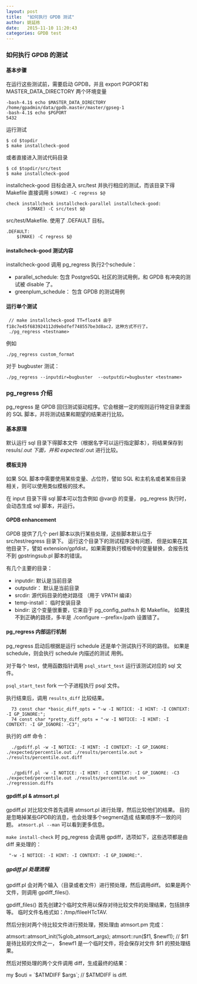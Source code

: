 ```yaml
---
layout: post
title:  "如何执行 GPDB 测试"
author: 姚延栋
date:   2015-11-10 11:20:43
categories: GPDB test
---
```


### 如何执行 GPDB 的测试

#### 基本步骤

在运行这些测试前，需要启动 GPDB，并且 export PGPORT和MASTER_DATA_DIRECTORY 两个环境变量

    -bash-4.1$ echo $MASTER_DATA_DIRECTORY
    /home/gpadmin/data/gpdb.master/master/gpseg-1
    -bash-4.1$ echo $PGPORT
    5432

运行测试

    $ cd $topdir
    $ make installcheck-good

或者直接进入测试代码目录

    $ cd $topdir/src/test
    $ make installcheck-good

installcheck-good 目标会进入 src/test 并执行相应的测试，而该目录下得 Makefile 直接调用 `$(MAKE) -C regress $@`

    check installcheck installcheck-parallel installcheck-good:
            $(MAKE) -C src/test $@

src/test/Makefile. 使用了 .DEFAULT 目标。

    .DEFAULT:
    	$(MAKE) -C regress $@

#### installcheck-good 测试内容

installcheck-good 调用 pg_regress 执行2个schedule：

* parallel_schedule: 包含 PostgreSQL 社区的测试用例，和 GPDB 有冲突的测试被 disable 了。
* greenplum_schedule： 包含 GPDB 的测试用例


#### 运行单个测试

     // make installcheck-good TT=float4 由于 f18c7e45f683924112d9ebdfef748557be3d8ac2，这种方式不行了。
     ./pg_regress <testname>

例如

    ./pg_regress custom_format

对于 bugbuster 测试：

    ./pg_regress --inputdir=bugbuster  --outputdir=bugbuster <testname>


### pg_regress 介绍

pg_regress 是 GPDB 回归测试驱动程序。它会根据一定的规则运行特定目录里面的 SQL 脚本，并将测试结果和期望的结果进行比较。

#### 基本原理

默认运行 sql 目录下得脚本文件（根据名字可以运行指定脚本），将结果保存到 resuls/*.out 下面，并和 expected/*.out 进行比较。

#### 模板支持

如果 SQL 脚本中需要使用某些变量、占位符，譬如 SQL 和主机名或者某些目录相关，则可以使用类似模板的技术。

在 input 目录下得 sql 脚本可以包含例如 @var@ 的变量， pg_regress 执行时，会动态生成 sql 脚本，并运行。

#### GPDB enhancement

GPDB 提供了几个 perl 脚本以执行某些处理，这些脚本默认位于 src/test/regress 目录下。 运行这个目录下的测试程序没有问题，
但是如果在其他目录下，譬如 extension/gpfdist，如果需要执行模板中的变量替换，会报告找不到 gpstringsub.pl 脚本的错误。

有几个主要的目录：

* inputdir: 默认是当前目录
* outputdir： 默认是当前目录
* srcdir: 源代码目录的绝对路径 （用于 VPATH 编译）
* temp-install： 临时安装目录
* bindir: 这个变量很重要，它来自于 pg_config_paths.h 和 Makefile。 如果找不到正确的路径，多半是 ./configure --prefix=/path 设置错了。

#### pg_regress 内部运行机制

pg_regress 启动后根据是运行 schedule 还是单个测试执行不同的路径。 如果是schedule，则会执行 schedule 内描述的测试
用例。

对于每个 test，使用函数指针调用 `psql_start_test` 运行该测试对应的 sql 文件。

`psql_start_test` fork 一个子进程执行 psql 文件。

执行结束后，调用 `results_diff` 比较结果。

      73 const char *basic_diff_opts = "-w -I NOTICE: -I HINT: -I CONTEXT: -I GP_IGNORE:";
      74 const char *pretty_diff_opts = "-w -I NOTICE: -I HINT: -I CONTEXT: -I GP_IGNORE: -C3";

执行的 diff 命令：

      ./gpdiff.pl -w -I NOTICE: -I HINT: -I CONTEXT: -I GP_IGNORE: ./expected/percentile.out ./results/percentile.out > ./results/percentile.out.diff


      ./gpdiff.pl -w -I NOTICE: -I HINT: -I CONTEXT: -I GP_IGNORE: -C3 ./expected/percentile.out ./results/percentile.out >> ./regression.diffs

#### gpdiff.pl & atmsort.pl

gpdiff.pl 对比较文件首先调用 atmsort.pl 进行处理，然后比较他们的结果。 目的是忽略掉某些GPDB的消息，也会处理多个segment造成
结果顺序不一致的问题。  `atmsort.pl --man` 可以看到更多信息。

`make install-check` 时 pg_regress 会调用 gpdiff，选项如下，这些选项都是由 diff 来处理的：


     "-w -I NOTICE: -I HINT: -I CONTEXT: -I GP_IGNORE:".

##### gpdiff.pl 处理流程

gpdiff.pl 会对两个输入（目录或者文件）进行预处理，然后调用diff。 如果是两个文件，则调用 gpdiff_files().

gpdiff_files() 首先创建2个临时文件用以保存对待比较文件的处理结果，包括排序等。 临时文件名格式如：/tmp/fileeHTcTAV.

然后分别对两个待比较文件进行预处理，预处理由 atmsort.pm 完成：

   atmsort::atmsort_init(%glob_atmsort_args);
   atmsort::run($f1, $newf1);       // $f1 是待比较的文件之一， $newf1 是一个临时文件，将会保存对文件 $f1 的预处理结果。

然后对预处理的两个文件调用 diff，生成最终的结果：

   my $outi = `$ATMDIFF $args`;     // $ATMDIFF is diff.


